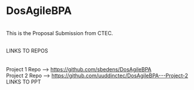 # DosAgileBPA
<br /> This is the Proposal Submission from CTEC.

<br />LINKS TO REPOS
<br />
<br />
<br />Project 1 Repo --> https://github.com/sbedens/DosAgileBPA
<br />Project 2 Repo --> https://github.com/uuddinctec/DosAgileBPA---Project-2
<br /> LINKS TO PPT
<br />
<br />
<br />
